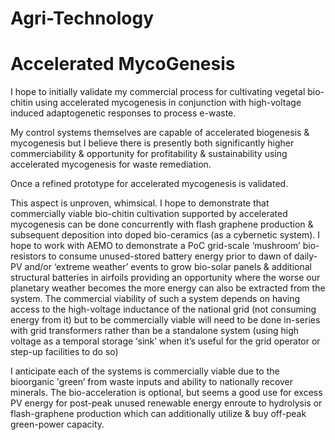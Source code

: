 # Agri-Technology

 
 
# Accelerated MycoGenesis

I hope to initially validate my commercial process for cultivating vegetal bio-chitin using accelerated mycogenesis in conjunction with high-voltage induced adaptogenetic responses to process e-waste.   

My control systems themselves are capable of accelerated biogenesis & mycogenesis but I believe there is presently both significantly higher commerciability & opportunity for profitability & sustainability using accelerated mycogenesis for waste remediation.

Once a refined prototype for accelerated mycogenesis is validated.  


This aspect is unproven, whimsical.  I hope to demonstrate that commercially viable bio-chitin cultivation supported by accelerated mycogenesis can be done concurrently with flash graphene production & subsequent deposition into doped bio-ceramics (as a cybernetic system).  I hope to work with AEMO to demonstrate a PoC grid-scale ‘mushroom’ bio-resistors to consume unused-stored battery energy prior to dawn of daily-PV and/or ‘extreme weather’ events to grow bio-solar panels & additional structural batteries in airfoils providing an opportunity where the worse our planetary weather becomes the more energy can also be extracted from the system.  The commercial viability of such a system depends on having access to the high-voltage inductance of the national grid (not consuming energy from it) but to be commercially viable will need to be done in-series with grid transformers rather than be a standalone system (using high voltage as a temporal storage ‘sink’ when it’s useful for the grid operator or step-up facilities to do so)
 
I anticipate each of the systems is commercially viable due to the bioorganic 'green’ from waste inputs and ability to nationally recover minerals. The bio-acceleration is optional, but seems a good use for excess PV energy for post-peak unused renewable energy enroute to hydrolysis or flash-graphene production which can additionally utilize & buy off-peak green-power capacity. 
 

